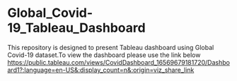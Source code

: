 # Global_Covid-19_Tableau_Dashboard
This repository is designed to present Tableau dashboard using Global Covid-19 dataset.To view the dashboard please use the link below
https://public.tableau.com/views/CovidDashboard_16569679181720/Dashboard1?:language=en-US&:display_count=n&:origin=viz_share_link
